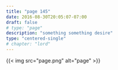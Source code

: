 ```yaml
---
title: "page 145"
date: 2016-08-30T20:05:07-07:00
draft: false
# type: "page"
description: "something something desire"
type: "centered-single"
# chapter: "lord"
---
```


{{< img src="page.png" alt="page" >}}
